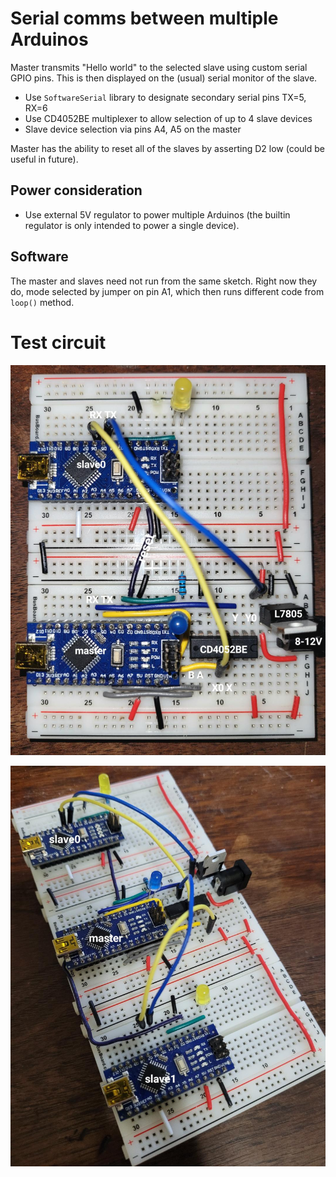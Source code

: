 # Serial comms between multiple Arduinos

Master transmits "Hello world" to the selected slave using custom serial GPIO pins. This is then displayed on the (usual) serial monitor of the slave.

* Use `SoftwareSerial` library to designate secondary serial pins TX=5, RX=6
* Use CD4052BE multiplexer to allow selection of up to 4 slave devices
* Slave device selection via pins A4, A5 on the master

Master has the ability to reset all of the slaves by asserting D2 low (could be useful in future).

## Power consideration

* Use external 5V regulator to power multiple Arduinos (the builtin regulator is only intended to power a single device).

## Software
The master and slaves need not run from the same sketch. Right now they do, mode selected by jumper on pin A1, which then runs different code from `loop()` method.

# Test circuit

![breadboard](circuit.jpg)

![breadboard](circuit_s0s1.jpg)
